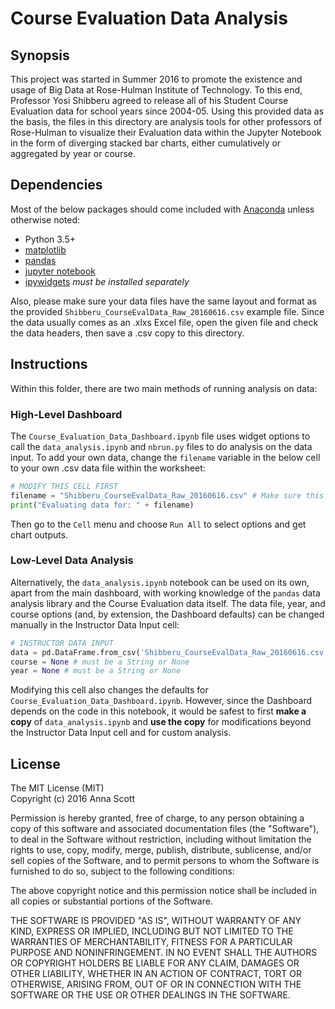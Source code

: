 # Course Evaluation Data Analysis
## Synopsis
This project was started in Summer 2016 to promote the existence and usage of Big Data at Rose-Hulman Institute of Technology. To this end, Professor Yosi Shibberu agreed to release all of his Student Course Evaluation data for school years since 2004-05. Using this provided data as the basis, the files in this directory are analysis tools for other professors of Rose-Hulman to visualize their Evaluation data within the Jupyter Notebook in the form of diverging stacked bar charts, either cumulatively or aggregated by year or course.

## Dependencies
Most of the below packages should come included with [Anaconda](https://www.continuum.io/downloads) unless otherwise noted:
- Python 3.5+
- [matplotlib](http://matplotlib.sourceforge.net)
- [pandas](http://pandas.pydata.org/)
- [jupyter notebook](http://jupyter.org/)
- [ipywidgets](https://ipywidgets.readthedocs.io/en/latest/user_install.html) *must be installed separately*

Also, please make sure your data files have the same layout and format as the provided `Shibberu_CourseEvalData_Raw_20160616.csv` example file. Since the data usually comes as an .xlxs Excel file, open the given file and check the data headers, then save a .csv copy to this directory.

## Instructions
Within this folder, there are two main methods of running analysis on data:
### High-Level Dashboard
The `Course_Evaluation_Data_Dashboard.ipynb` file uses widget options to call the `data_analysis.ipynb` and `nbrun.py` files to do analysis on the data input. To add your own data, change the `filename` variable in the below cell to your own .csv data file within the worksheet:
```python
# MODIFY THIS CELL FIRST
filename = "Shibberu_CourseEvalData_Raw_20160616.csv" # Make sure this is a String
print("Evaluating data for: " + filename)
```
Then go to the `Cell` menu and choose `Run All` to select options and get chart outputs.
### Low-Level Data Analysis
Alternatively, the `data_analysis.ipynb` notebook can be used on its own, apart from the main dashboard, with working knowledge of the `pandas` data analysis library and the Course Evaluation data itself. The data file, year, and course options (and, by extension, the Dashboard defaults) can be changed manually in the Instructor Data Input cell:
```python
# INSTRUCTOR DATA INPUT
data = pd.DataFrame.from_csv('Shibberu_CourseEvalData_Raw_20160616.csv',index_col=None)
course = None # must be a String or None
year = None # must be a String or None
```
Modifying this cell also changes the defaults for `Course_Evaluation_Data_Dashboard.ipynb`. However, since the Dashboard depends on the code in this notebook, it would be safest to first **make a copy** of `data_analysis.ipynb` and **use the copy** for modifications beyond the Instructor Data Input cell and for custom analysis.

## License
The MIT License (MIT)  
Copyright (c) 2016 Anna Scott

Permission is hereby granted, free of charge, to any person obtaining a copy
of this software and associated documentation files (the "Software"), to deal
in the Software without restriction, including without limitation the rights
to use, copy, modify, merge, publish, distribute, sublicense, and/or sell
copies of the Software, and to permit persons to whom the Software is
furnished to do so, subject to the following conditions:

The above copyright notice and this permission notice shall be included in all
copies or substantial portions of the Software.

THE SOFTWARE IS PROVIDED "AS IS", WITHOUT WARRANTY OF ANY KIND, EXPRESS OR
IMPLIED, INCLUDING BUT NOT LIMITED TO THE WARRANTIES OF MERCHANTABILITY,
FITNESS FOR A PARTICULAR PURPOSE AND NONINFRINGEMENT. IN NO EVENT SHALL THE
AUTHORS OR COPYRIGHT HOLDERS BE LIABLE FOR ANY CLAIM, DAMAGES OR OTHER
LIABILITY, WHETHER IN AN ACTION OF CONTRACT, TORT OR OTHERWISE, ARISING FROM,
OUT OF OR IN CONNECTION WITH THE SOFTWARE OR THE USE OR OTHER DEALINGS IN THE
SOFTWARE.
